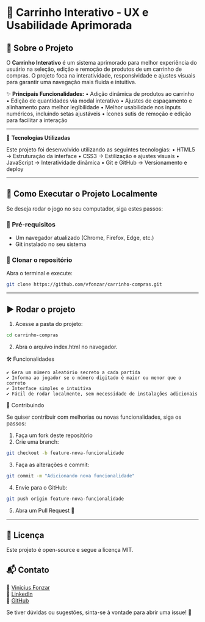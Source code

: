 # 🛒 Carrinho Interativo - UX e Usabilidade Aprimorada

## 📖 Sobre o Projeto

O **Carrinho Interativo** é um sistema aprimorado para melhor experiência do usuário na seleção, edição e remoção de produtos de um carrinho de compras. O projeto foca na interatividade, responsividade e ajustes visuais para garantir uma navegação mais fluida e intuitiva.

✨ **Principais Funcionalidades:**
	•	Adição dinâmica de produtos ao carrinho
	•	Edição de quantidades via modal interativo
	•	Ajustes de espaçamento e alinhamento para melhor legibilidade
	•	Melhor usabilidade nos inputs numéricos, incluindo setas ajustáveis
	•	Ícones sutis de remoção e edição para facilitar a interação

---

🚀 **Tecnologias Utilizadas**

Este projeto foi desenvolvido utilizando as seguintes tecnologias:
	•	HTML5 → Estruturação da interface
	•	CSS3 → Estilização e ajustes visuais
	•	JavaScript → Interatividade dinâmica
	•	Git e GitHub → Versionamento e deploy

---

## 📂 Como Executar o Projeto Localmente

Se deseja rodar o jogo no seu computador, siga estes passos:

### 🔧 Pré-requisitos
- Um navegador atualizado (Chrome, Firefox, Edge, etc.)
- Git instalado no seu sistema

### 🔄 Clonar o repositório
Abra o terminal e execute:

```sh
git clone https://github.com/vfonzar/carrinho-compras.git
```

---

## ▶️ Rodar o projeto
1.	Acesse a pasta do projeto:

```sh
cd carrinho-compras
```

2.	Abra o arquivo index.html no navegador.

🛠️ Funcionalidades

    ✔️ Gera um número aleatório secreto a cada partida
    ✔️ Informa ao jogador se o número digitado é maior ou menor que o correto
    ✔️ Interface simples e intuitiva
    ✔️ Fácil de rodar localmente, sem necessidade de instalações adicionais

🤝 Contribuindo

Se quiser contribuir com melhorias ou novas funcionalidades, siga os passos:
1.	Faça um fork deste repositório
2.	Crie uma branch:
```sh
git checkout -b feature-nova-funcionalidade
```

3.	Faça as alterações e commit:
```sh
git commit -m "Adicionando nova funcionalidade"
```

4.	Envie para o GitHub:
```sh
git push origin feature-nova-funcionalidade
```

5.	Abra um Pull Request 🚀

---

## 📜 Licença

Este projeto é open-source e segue a licença MIT.

## 📬 Contato

📧 <a href="mailto:vfonzar@gmail.com?subject=Contato%20via%20GitHub" target="_blank">Vinicius Fonzar</a>  
💼 <a href="https://www.linkedin.com/in/vfonzar" target="_blank">LinkedIn</a>  
🐙 <a href="https://github.com/vfonzar" target="_blank">GitHub</a>  

Se tiver dúvidas ou sugestões, sinta-se à vontade para abrir uma issue! 🚀
